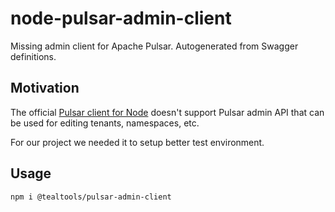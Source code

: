# node-pulsar-admin-client
Missing admin client for Apache Pulsar. Autogenerated from Swagger definitions.

## Motivation

The official [Pulsar client for Node](https://github.com/apache/pulsar-client-node) doesn't support Pulsar admin API that can be used for editing tenants, namespaces, etc.

For our project we needed it to setup better test environment.

## Usage

```
npm i @tealtools/pulsar-admin-client
```
